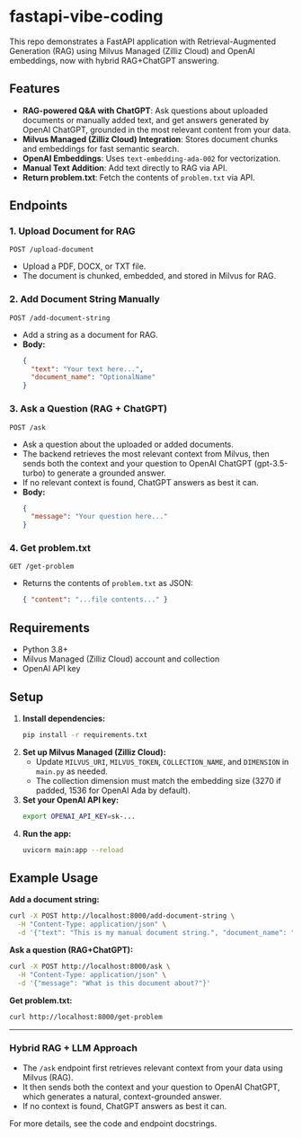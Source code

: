 # fastapi-vibe-coding

This repo demonstrates a FastAPI application with Retrieval-Augmented Generation (RAG) using Milvus Managed (Zilliz Cloud) and OpenAI embeddings, now with hybrid RAG+ChatGPT answering.

## Features

- **RAG-powered Q&A with ChatGPT**: Ask questions about uploaded documents or manually added text, and get answers generated by OpenAI ChatGPT, grounded in the most relevant content from your data.
- **Milvus Managed (Zilliz Cloud) Integration**: Stores document chunks and embeddings for fast semantic search.
- **OpenAI Embeddings**: Uses `text-embedding-ada-002` for vectorization.
- **Manual Text Addition**: Add text directly to RAG via API.
- **Return problem.txt**: Fetch the contents of `problem.txt` via API.

## Endpoints

### 1. Upload Document for RAG
`POST /upload-document`
- Upload a PDF, DOCX, or TXT file.
- The document is chunked, embedded, and stored in Milvus for RAG.

### 2. Add Document String Manually
`POST /add-document-string`
- Add a string as a document for RAG.
- **Body:**
  ```json
  {
    "text": "Your text here...",
    "document_name": "OptionalName"
  }
  ```

### 3. Ask a Question (RAG + ChatGPT)
`POST /ask`
- Ask a question about the uploaded or added documents.
- The backend retrieves the most relevant context from Milvus, then sends both the context and your question to OpenAI ChatGPT (gpt-3.5-turbo) to generate a grounded answer.
- If no relevant context is found, ChatGPT answers as best it can.
- **Body:**
  ```json
  {
    "message": "Your question here..."
  }
  ```

### 4. Get problem.txt
`GET /get-problem`
- Returns the contents of `problem.txt` as JSON:
  ```json
  { "content": "...file contents..." }
  ```

## Requirements
- Python 3.8+
- Milvus Managed (Zilliz Cloud) account and collection
- OpenAI API key

## Setup
1. **Install dependencies:**
   ```bash
   pip install -r requirements.txt
   ```
2. **Set up Milvus Managed (Zilliz Cloud):**
   - Update `MILVUS_URI`, `MILVUS_TOKEN`, `COLLECTION_NAME`, and `DIMENSION` in `main.py` as needed.
   - The collection dimension must match the embedding size (3270 if padded, 1536 for OpenAI Ada by default).
3. **Set your OpenAI API key:**
   ```bash
   export OPENAI_API_KEY=sk-...
   ```
4. **Run the app:**
   ```bash
   uvicorn main:app --reload
   ```

## Example Usage

**Add a document string:**
```bash
curl -X POST http://localhost:8000/add-document-string \
  -H "Content-Type: application/json" \
  -d '{"text": "This is my manual document string.", "document_name": "TestDoc"}'
```

**Ask a question (RAG+ChatGPT):**
```bash
curl -X POST http://localhost:8000/ask \
  -H "Content-Type: application/json" \
  -d '{"message": "What is this document about?"}'
```

**Get problem.txt:**
```bash
curl http://localhost:8000/get-problem
```

---

### Hybrid RAG + LLM Approach
- The `/ask` endpoint first retrieves relevant context from your data using Milvus (RAG).
- It then sends both the context and your question to OpenAI ChatGPT, which generates a natural, context-grounded answer.
- If no context is found, ChatGPT answers as best it can.

For more details, see the code and endpoint docstrings.

